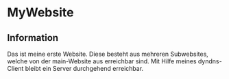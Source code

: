 # MyWebsite
## Information
Das ist meine erste Website. Diese besteht aus mehreren Subwebsites, welche von der main-Website aus erreichbar sind. Mit Hilfe meines dyndns-Client bleibt ein Server durchgehend erreichbar.
